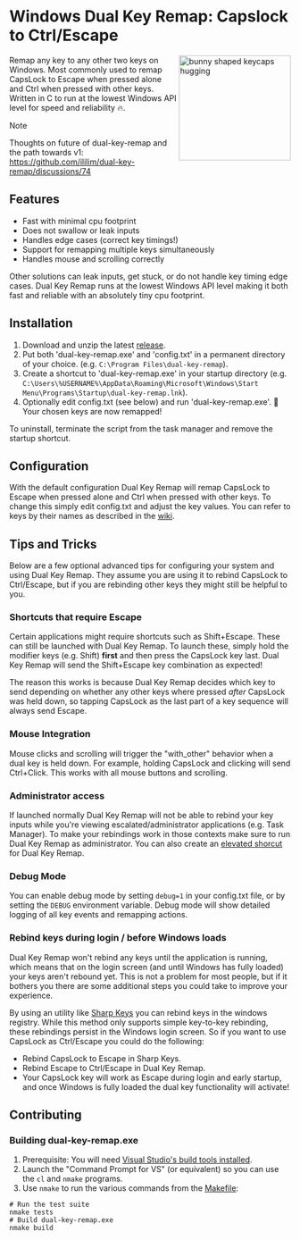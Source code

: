 # Windows Dual Key Remap: Capslock to Ctrl/Escape

<img align="right" width="200" height="188" alt="bunny shaped keycaps hugging" src="https://github.com/user-attachments/assets/b4610d96-469a-4b08-aab1-a191ce33f12f" />

Remap any key to any other two keys on Windows. Most commonly used to remap CapsLock to Escape when pressed alone and Ctrl when pressed with other keys. Written in C to run at the lowest Windows API level for speed and reliability 🔥.

> [!NOTE]
> Thoughts on future of dual-key-remap and the path towards v1: https://github.com/ililim/dual-key-remap/discussions/74

## Features

- Fast with minimal cpu footprint
- Does not swallow or leak inputs
- Handles edge cases (correct key timings!)
- Support for remapping multiple keys simultaneously
- Handles mouse and scrolling correctly

Other solutions can leak inputs, get stuck, or do not handle key timing edge cases. Dual Key Remap runs at the lowest Windows API level making it both fast and reliable with an absolutely tiny cpu footprint.

## Installation

1. Download and unzip the latest [release](https://github.com/ililim/dual-key-remap/releases).
2. Put both 'dual-key-remap.exe' and 'config.txt' in a permanent directory of your choice. (e.g. `C:\Program Files\dual-key-remap`).
3. Create a shortcut to 'dual-key-remap.exe' in your startup directory (e.g. `C:\Users\%USERNAME%\AppData\Roaming\Microsoft\Windows\Start Menu\Programs\Startup\dual-key-remap.lnk`).
4. Optionally edit config.txt (see below) and run 'dual-key-remap.exe'. 🥳 Your chosen keys are now remapped!

To uninstall, terminate the script from the task manager and remove the startup shortcut.

## Configuration

With the default configuration Dual Key Remap will remap CapsLock to Escape when pressed alone and Ctrl when pressed with other keys. To change this simply edit config.txt and adjust the key values. You can refer to keys by their names as described in the [wiki](https://github.com/ililim/dual-key-remap/wiki/Using-config.txt#key-names).

## Tips and Tricks

Below are a few optional advanced tips for configuring your system and using Dual Key Remap. They assume you are using it to rebind CapsLock to Ctrl/Escape, but if you are rebinding other keys they might still be helpful to you.

### Shortcuts that require Escape

Certain applications might require shortcuts such as Shift+Escape. These can still be launched with Dual Key Remap. To launch these, simply hold the modifier keys (e.g. Shift) **first** and then press the CapsLock key last. Dual Key Remap will send the Shift+Escape key combination as expected!

The reason this works is because Dual Key Remap decides which key to send depending on whether any other keys where pressed _after_ CapsLock was held down, so tapping CapsLock as the last part of a key sequence will always send Escape.

### Mouse Integration

Mouse clicks and scrolling will trigger the "with_other" behavior when a dual key is held down. For example, holding CapsLock and clicking will send Ctrl+Click. This works with all mouse buttons and scrolling.

### Administrator access

If launched normally Dual Key Remap will not be able to rebind your key inputs while you're viewing escalated/administrator applications (e.g. Task Manager). To make your rebindings work in those contexts make sure to run Dual Key Remap as administrator. You can also create an [elevated shorcut](https://winaero.com/create-elevated-shortcut-to-skip-uac-prompt-in-windows-10/) for Dual Key Remap.

### Debug Mode

You can enable debug mode by setting `debug=1` in your config.txt file, or by setting the `DEBUG` environment variable. Debug mode will show detailed logging of all key events and remapping actions.

### Rebind keys during login / before Windows loads

Dual Key Remap won't rebind any keys until the application is running, which means that on the login screen (and until Windows has fully loaded) your keys aren't rebound yet. This is not a problem for most people, but if it bothers you there are some additional steps you could take to improve your experience.

By using an utility like [Sharp Keys](https://github.com/randyrants/sharpkeys) you can rebind keys in the windows registry. While this method only supports simple key-to-key rebinding, these rebindings persist in the Windows login screen. So if you want to use CapsLock as Ctrl/Escape you could do the following:

- Rebind CapsLock to Escape in Sharp Keys.
- Rebind Escape to Ctrl/Escape in Dual Key Remap.
- Your CapsLock key will work as Escape during login and early startup, and once Windows is fully loaded the dual key functionality will activate!

## Contributing

### Building dual-key-remap.exe

1. Prerequisite: You will need [Visual Studio's build tools installed](https://msdn.microsoft.com/en-us/library/bb384838.aspx).
2. Launch the "Command Prompt for VS" (or equivalent) so you can use the `cl` and `nmake` programs.
3. Use `nmake` to run the various commands from the [Makefile](./Makefile):

```
# Run the test suite
nmake tests
# Build dual-key-remap.exe
nmake build
```
